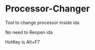 Processor-Changer
=================

Tool to change processor inside ida

No need to Reopen ida

HotKey is Alt+F7


